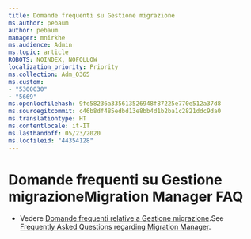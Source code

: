 ```yaml
---
title: Domande frequenti su Gestione migrazione
ms.author: pebaum
author: pebaum
manager: mnirkhe
ms.audience: Admin
ms.topic: article
ROBOTS: NOINDEX, NOFOLLOW
localization_priority: Priority
ms.collection: Adm_O365
ms.custom:
- "5300030"
- "5669"
ms.openlocfilehash: 9fe58236a335613526948f87225e770e512a37d8
ms.sourcegitcommit: c46b8df485edbd13e8bb4d1b2ba1c2821ddc9da0
ms.translationtype: HT
ms.contentlocale: it-IT
ms.lasthandoff: 05/23/2020
ms.locfileid: "44354128"
---
```

# <a name="migration-manager-faq"></a><span data-ttu-id="424cd-102">Domande frequenti su Gestione migrazione</span><span class="sxs-lookup"><span data-stu-id="424cd-102">Migration Manager FAQ</span></span>

- <span data-ttu-id="424cd-103">Vedere [Domande frequenti relative a Gestione migrazione](https://docs.microsoft.com/sharepointmigration/mm-faqs).</span><span class="sxs-lookup"><span data-stu-id="424cd-103">See [Frequently Asked Questions regarding Migration Manager](https://docs.microsoft.com/sharepointmigration/mm-faqs).</span></span>
